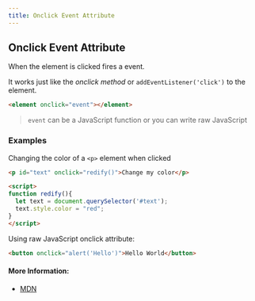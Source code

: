 ```yaml
---
title: Onclick Event Attribute
---
```


## Onclick Event Attribute

When the element is clicked fires a event. 

It works just like the *onclick method* or `addEventListener('click')` to the element.

```html
<element onclick="event"></element>
```
> `event` can be a JavaScript function or you can write raw JavaScript

### Examples

Changing the color of a ```<p>``` element when clicked

```html
<p id="text" onclick="redify()">Change my color</p>

<script>
function redify(){
  let text = document.querySelector('#text');
  text.style.color = "red";
}
</script>
```

Using raw JavaScript onclick attribute:

```html
<button onclick="alert('Hello')">Hello World</button>
```

#### More Information:

- [MDN](https://developer.mozilla.org/pt-BR/docs/Web/API/GlobalEventHandlers/onclick)
